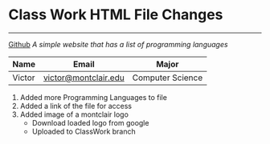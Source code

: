 # Class Work HTML File Changes
***
[Github](https://github.com/victor3590/ClassWorkRepository "Github Repository")
_A simple website that has a list of programming languages_


|Name|Email|Major|     
|----|-----|-------|      
|Victor|victor@montclair.edu|Computer Science| 

1. Added more Programming Languages to file
2. Added a link of the file for access
3. Added image of a montclair logo
   * Download loaded logo from google
   * Uploaded to ClassWork branch

